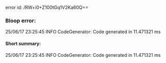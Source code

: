 error id: /RW+i0+Z100tGq1V2Ka60Q==
### Bloop error:

25/06/17 23:25:45 INFO CodeGenerator: Code generated in 11.471321 ms
#### Short summary: 

25/06/17 23:25:45 INFO CodeGenerator: Code generated in 11.471321 ms